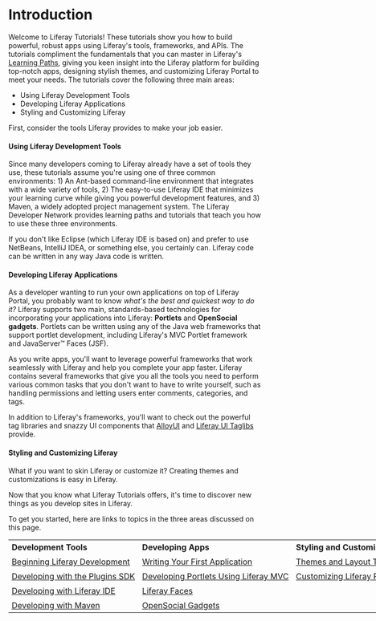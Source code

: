 # Introduction [](id=tutorials)

Welcome to Liferay Tutorials! 
These tutorials show you how to build powerful, robust apps using Liferay's
tools, frameworks, and APIs. The tutorials compliment the fundamentals that you
can master in Liferay's
[Learning Paths](/develop/learning-paths/-/knowledge_base/6-2/welcome),
giving you keen insight into the Liferay platform for building top-notch apps,
designing stylish themes, and customizing Liferay Portal to meet your needs. The
tutorials cover the following three main areas: 

- Using Liferay Development Tools
- Developing Liferay Applications
- Styling and Customizing Liferay

First, consider the tools Liferay provides to make your job easier.

#### Using Liferay Development Tools [](id=using-liferay-development-tools)

Since many developers coming to Liferay already have a set of tools they use,
these tutorials assume you're using one of three common environments: 1) An
Ant-based command-line environment that integrates with a wide variety of tools,
2) The easy-to-use Liferay IDE that minimizes your learning curve while giving
you powerful development features, and 3) Maven, a widely adopted project
management system. The Liferay Developer Network provides learning paths and
tutorials that teach you how to use these three environments. 

If you don't like Eclipse (which Liferay IDE is based on) and prefer to use
NetBeans, IntelliJ IDEA, or something else, you certainly can. Liferay code can
be written in any way Java code is written. 

#### Developing Liferay Applications [](id=developing-liferay-applications)

As a developer wanting to run your own applications on top of Liferay Portal,
you probably want to know *what's the best and quickest way to do it?* Liferay
supports two main, standards-based technologies for incorporating your
applications into Liferay: **Portlets** and **OpenSocial gadgets**. Portlets can
be written using any of the Java web frameworks that support portlet
development, including Liferay's MVC Portlet framework and JavaServer&#8482;
Faces (JSF).

As you write apps, you'll want to leverage powerful frameworks that work
seamlessly with Liferay and help you complete your app faster. Liferay contains
several frameworks that give you all the tools you need to perform various
common tasks that you don't want to have to write yourself, such as handling
permissions and letting users enter comments, categories, and tags. 

<!-- Here
are just a few of the framework topics the tutorials cover in detail. 

[Service Builder and Services](/develop/tutorials/-/knowledge_base/6-2/service-builder)<br>
Implementing Roles and Permissions<br>
Leveraging the Asset Framework<br>
[Application Display Templates](/develop/tutorials/-/knowledge_base/6-2/application-display-templates)
-->

In addition to Liferay's frameworks, you'll want to check out the powerful
tag libraries and snazzy UI components that
[AlloyUI](/develop/tutorials/-/knowledge_base/6-2/alloyui) and
[Liferay UI Taglibs](/develop/tutorials/-/knowledge_base/6-2/liferay-ui-taglibs)
provide.

#### Styling and Customizing Liferay [](id=styling-and-customizing-liferay)

What if you want to skin Liferay or customize it? Creating themes and
customizations is easy in Liferay. 

Now that you know what Liferay Tutorials offers, it's time to discover new
things as you develop sites in Liferay. 

To get you started, here are links to topics in the three areas
discussed on this page.

<div id="wrapper">
<table id="table">
<tr>
<th>
<strong>Development Tools</strong>
</th>

<th>
<strong>Developing Apps</strong>
</th>

<th>
<strong>Styling and Customizing</strong>
</th>
</tr>

<tr>
<td>
<a href="/develop/learning-paths/-/knowledge_base/6-2/beginning-liferay-development" >Beginning Liferay Development</a>
</td>
<td>
<a href="/develop/learning-paths/-/knowledge_base/6-2/writing-your-first-liferay-application" >Writing Your First Application</a>
</td>
<td>
<a href="/develop/tutorials/-/knowledge_base/6-2/themes-and-layout-templates" >Themes and Layout Templates</a>
</td>
</tr>

<tr>
<td>
<a href="/develop/tutorials/-/knowledge_base/6-2/plugins-sdk" >Developing with the Plugins SDK</a>
</td>
<td>
<a href="/develop/tutorials/-/knowledge_base/6-2/developing-jsp-portlets-using-liferay-mvc" >Developing Portlets Using Liferay MVC</a>
</td>
<td>
<a href="/develop/tutorials/-/knowledge_base/6-2/customizing-liferay-portal" >Customizing Liferay Portal</a>
</td>
</tr>

<tr>
<td>
<a href="/develop/tutorials/-/knowledge_base/6-2/liferay-ide" >Developing with Liferay IDE</a>
</td>
<td>
<a href="/develop/tutorials/-/knowledge_base/6-2/liferay-faces-jsf-portlets" >Liferay Faces</a>
</td>
</tr>

<tr>
<td>
<a href="/develop/tutorials/-/knowledge_base/6-2/maven" >Developing with Maven</a>
</td>
<td>
<a href="/develop/tutorials/-/knowledge_base/6-2/opensocial-gadgets" >OpenSocial Gadgets</a>
</td>
</tr>
</table>
</div>

<style>
table
{
width:860px;
}
th
{
text-align: left;
}
th, td
{
padding-left: 0.4em;
padding-top: 0.3em;

}
#wrapper [](id=wrapper)
{
margin-left: -0.4em;
}
</style>
